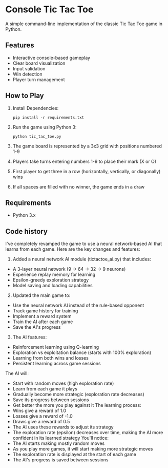 # Console Tic Tac Toe

A simple command-line implementation of the classic Tic Tac Toe game in Python.

## Features
- Interactive console-based gameplay
- Clear board visualization
- Input validation
- Win detection
- Player turn management

## How to Play
1. Install Dependencies:
    ```
    pip install -r requirements.txt
    ```

2. Run the game using Python 3:
   ```
   python tic_tac_toe.py
   ```
3. The game board is represented by a 3x3 grid with positions numbered 1-9
4. Players take turns entering numbers 1-9 to place their mark (X or O)
5. First player to get three in a row (horizontally, vertically, or diagonally) wins
6. If all spaces are filled with no winner, the game ends in a draw

## Requirements
- Python 3.x 

## Code history
I've completely revamped the game to use a neural network-based AI that learns from each game. Here are the key changes and features:

1. Added a neural network AI module (tictactoe_ai.py) that includes:
- A 3-layer neural network (9 → 64 → 32 → 9 neurons)
- Experience replay memory for learning
- Epsilon-greedy exploration strategy
- Model saving and loading capabilities
2. Updated the main game to:
- Use the neural network AI instead of the rule-based opponent
- Track game history for training
- Implement a reward system
- Train the AI after each game
- Save the AI's progress
3. The AI features:
- Reinforcement learning using Q-learning
- Exploration vs exploitation balance (starts with 100% exploration)
- Learning from both wins and losses
- Persistent learning across game sessions

The AI will:
- Start with random moves (high exploration rate)
- Learn from each game it plays
- Gradually become more strategic (exploration rate decreases)
- Save its progress between sessions
- Get better the more you play against it
The learning process:
- Wins give a reward of 1.0
- Losses give a reward of -1.0
- Draws give a reward of 0.5
- The AI uses these rewards to adjust its strategy
- The exploration rate (epsilon) decreases over time, making the AI more confident in its learned strategy
You'll notice:
- The AI starts making mostly random moves
- As you play more games, it will start making more strategic moves
- The exploration rate is displayed at the start of each game
- The AI's progress is saved between sessions